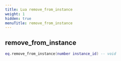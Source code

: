 ```yaml
---
title: Lua remove_from_instance
weight: 1
hidden: true
menuTitle: remove_from_instance
---
```

## remove_from_instance
```lua
eq.remove_from_instance(number instance_id) -- void
```